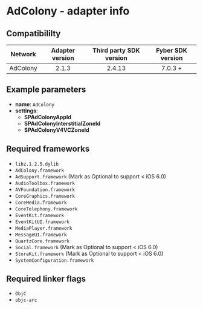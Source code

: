 # AdColony  - adapter info

## Compatibililty

| Network | Adapter version | Third party SDK version | Fyber SDK version |
|:----------:|:-------------:|:-----------------------:|:------------:|
| AdColony | 2.1.3 | 2.4.13 | 7.0.3 + |

## Example parameters

* **name**: `AdColony`
* **settings**:
	* **SPAdColonyAppId**
	* **SPAdColonyInterstitialZoneId**
	* **SPAdColonyV4VCZoneId**
	
## Required frameworks

* `libz.1.2.5.dylib`
* `AdColony.framework`
* `AdSupport.framework` (Mark as Optional to support < iOS 6.0)
* `AudioToolbox.framework`
* `AVFoundation.framework`
* `CoreGraphics.framework`
* `CoreMedia.framework`
* `CoreTelephony.framework`
* `EventKit.framework`
* `EventKitUI.framework`
* `MediaPlayer.framework`
* `MessageUI.framework`
* `QuartzCore.framework`
* `Social.framework` (Mark as Optional to support < iOS 6.0)
* `StoreKit.framework` (Mark as Optional to support < iOS 6.0)
* `SystemConfiguration.framework`
         
## Required linker flags
*  `ObjC`
*  `objc-arc`